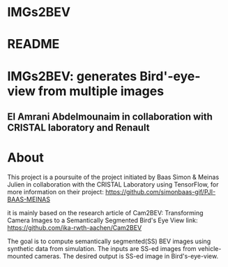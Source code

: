 # IMGs2BEV
# README

IMGs2BEV: generates Bird'-eye-view from multiple images
=======
El Amrani Abdelmounaim in collaboration with CRISTAL laboratory and Renault
---

# About
This project is a poursuite of the project initiated by Baas Simon & Meinas Julien in collaboration with the CRISTAL Laboratory using TensorFlow, for more information on their project: 
https://github.com/simonbaas-gif/PJI-BAAS-MEINAS

it is mainly based on the research article of Cam2BEV: Transforming Camera Images to a Semantically Segmented Bird's Eye View
link: https://github.com/ika-rwth-aachen/Cam2BEV

The goal is to compute semantically segmented(SS) BEV images using synthetic data from simulation.
The inputs are SS-ed images from vehicle-mounted cameras.
The desired output is SS-ed image in Bird's-eye-view.

